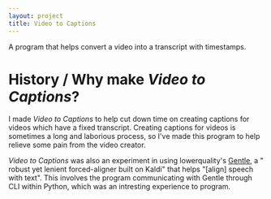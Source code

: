 ```yaml
---
layout: project
title: Video to Captions
---
```


A program that helps convert a video into a transcript with timestamps.

# History / Why make *Video to Captions*?

I made *Video to Captions* to help cut down time on creating captions for videos which have a fixed transcript. Creating
captions for videos is sometimes a long and laborious process, so I've made this program to help relieve some pain from
the video creator.

*Video to Captions* was also an experiment in using lowerquality's [Gentle](https://github.com/lowerquality/gentle), a "
robust yet lenient forced-aligner built on Kaldi" that helps "[align] speech with text". This involves the program
communicating with Gentle through CLI within Python, which was an intresting experience to program.
